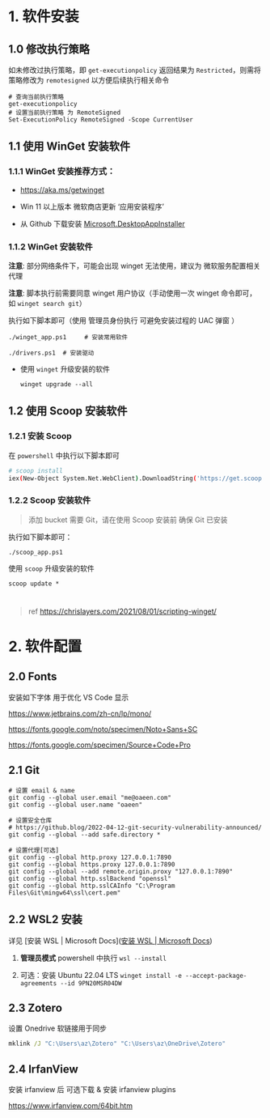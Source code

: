 # 1. 软件安装

## 1.0 修改执行策略

如未修改过执行策略，即 `get-executionpolicy` 返回结果为 `Restricted`，则需将策略修改为 `remotesigned` 以方便后续执行相关命令

```
# 查询当前执行策略
get-executionpolicy
# 设置当前执行策略 为 RemoteSigned
Set-ExecutionPolicy RemoteSigned -Scope CurrentUser
```

## 1.1 使用 WinGet 安装软件

### 1.1.1 WinGet 安装推荐方式：

* https://aka.ms/getwinget

* Win 11 以上版本 微软商店更新 ‘应用安装程序’

* 从 Github 下载安装 [Microsoft.DesktopAppInstaller](https://github.com/microsoft/winget-cli/releases/)

### 1.1.2 WinGet 安装软件

**注意**: 部分网络条件下，可能会出现 winget 无法使用，建议为 微软服务配置相关代理

**注意**: 脚本执行前需要同意 winget 用户协议（手动使用一次 winget 命令即可，如 `winget search git`）

执行如下脚本即可（使用 管理员身份执行 可避免安装过程的 UAC 弹窗 ）

```
./winget_app.ps1     # 安装常用软件

./drivers.ps1  # 安装驱动
```

* 使用 `winget` 升级安装的软件
  
  ```
  winget upgrade --all
  ```

## 1.2 使用 Scoop 安装软件

### 1.2.1 安装 Scoop

在 `powershell` 中执行以下脚本即可

```bash
# scoop install
iex(New-Object System.Net.WebClient).DownloadString('https://get.scoop.sh')
```

### 1.2.2 Scoop 安装软件

> 添加 bucket 需要 Git，请在使用 Scoop 安装前 确保 Git 已安装

执行如下脚本即可：

```
./scoop_app.ps1
```

使用 `scoop` 升级安装的软件

```
scoop update *
```


# 

> ref https://chrislayers.com/2021/08/01/scripting-winget/

# 2. 软件配置

## 2.0 Fonts

安装如下字体 用于优化 VS Code 显示

https://www.jetbrains.com/zh-cn/lp/mono/

https://fonts.google.com/noto/specimen/Noto+Sans+SC

https://fonts.google.com/specimen/Source+Code+Pro

## 2.1 Git

```
# 设置 email & name
git config --global user.email "me@oaeen.com"
git config --global user.name "oaeen"

# 设置安全仓库
# https://github.blog/2022-04-12-git-security-vulnerability-announced/
git config --global --add safe.directory *

# 设置代理[可选]
git config --global http.proxy 127.0.0.1:7890
git config --global https.proxy 127.0.0.1:7890
git config --global --add remote.origin.proxy "127.0.0.1:7890"
git config --global http.sslBackend "openssl"
git config --global http.sslCAInfo "C:\Program Files\Git\mingw64\ssl\cert.pem"
```

## 2.2 WSL2 安装

详见 [安装 WSL | Microsoft Docs]([安装 WSL | Microsoft Docs](https://docs.microsoft.com/zh-cn/windows/wsl/install))

1. **管理员模式** powershell 中执行 `wsl --install`

2. 可选：安装 Ubuntu 22.04 LTS `winget install -e --accept-package-agreements --id 9PN20MSR04DW`


## 2.3 Zotero

设置 Onedrive 软链接用于同步

```cmd
mklink /J "C:\Users\az\Zotero" "C:\Users\az\OneDrive\Zotero"
```

## 2.4 IrfanView

安装 irfanview 后 可选下载 & 安装 irfanview plugins

https://www.irfanview.com/64bit.htm



